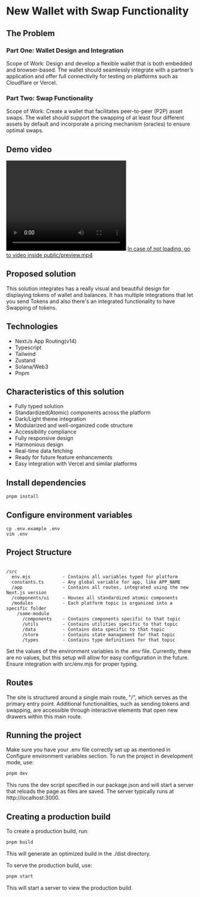 # New Wallet with Swap Functionality

## The Problem

### Part One: Wallet Design and Integration

Scope of Work: Design and develop a flexible wallet that is both embedded and browser-based. The wallet should seamlessly integrate with a partner’s application and offer full connectivity for testing on platforms such as Cloudflare or Vercel.

### Part Two: Swap Functionality

Scope of Work: Create a wallet that facilitates peer-to-peer (P2P) asset swaps. The wallet should support the swapping of at least four different assets by default and incorporate a pricing mechanism (oracles) to ensure optimal swaps.

## Demo video
<video src="public/preview.mp4" width="320" height="240" controls></video>
<a href="public/preview.mp4">In case of not loading, go to video inside public/preview.mp4</a>


## Proposed solution

This solution integrates has a really visual and beautiful design for displaying tokens of wallet and balances. It has multiple integrations that let you send Tokens and also there's an integrated functionality to have Swapping of tokens.

## Technologies

- NextJs App Routing(v14)
- Typescript
- Tailwind
- Zustand
- Solana/Web3
- Pnpm

## Characteristics of this solution

- Fully typed solution
- Standardized(Atomic) components across the platform
- Dark/Light theme integration
- Modularized and well-organized code structure
- Accessibility compliance
- Fully responsive design
- Harmonious design
- Real-time data fetching
- Ready for future feature enhancements
- Easy integration with Vercel and similar platforms

## Install dependencies

```shell
pnpm install
```

## Configure environment variables

```shell
cp .env.example .env
vim .env
```

## Project Structure

```

/src
  env.mjs            - Contains all variables typed for platform
  constants.ts       - Any global variable for app, like APP_NAME
  /app               - Contains all routes, integrated using the new Next.js version
  /components/ui     - Houses all standardized atomic components
  /modules           - Each platform topic is organized into a specific folder
    /some-module
      /components    - Contains components specific to that topic
      /utils         - Contains utilities specific to that topic
      /data          - Contains data specific to that topic
      /store         - Contains state management for that topic
      /types         - Contains type definitions for that topic
```

Set the values of the environment variables in the .env file. Currently, there are no values, but this setup will allow for easy configuration in the future. Ensure integration with src/env.mjs for proper typing.

## Routes

The site is structured around a single main route, "/", which serves as the primary entry point. Additional functionalities, such as sending tokens and swapping, are accessible through interactive elements that open new drawers within this main route.

## Running the project

Make sure you have your .env file correctly set up as mentioned in Configure environment variables section.
To run the project in development mode, use:

```sh
pnpm dev
```

This runs the dev script specified in our package.json and will start a server that reloads the page as files are saved. The server typically runs at http://localhost:3000.

## Creating a production build

To create a production build, run:

```sh
pnpm build
```

This will generate an optimized build in the ./dist directory.

To serve the production build, use:

```sh
pnpm start
```

This will start a server to view the production build.
